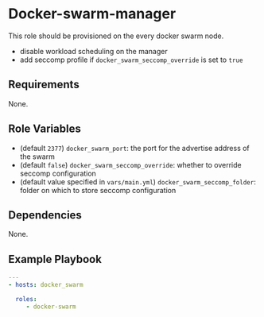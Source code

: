 # Docker-swarm-manager

This role should be provisioned on the every docker swarm node.

* disable workload scheduling on the manager
* add seccomp profile if `docker_swarm_seccomp_override` is set to `true`

## Requirements

None.

## Role Variables

* (default `2377`) `docker_swarm_port`: the port for the advertise address of the swarm
* (default `false`) `docker_swarm_seccomp_override`: whether to override seccomp configuration
* (default value specified in `vars/main.yml`) `docker_swarm_seccomp_folder`: folder on which to store seccomp configuration

## Dependencies

None.

## Example Playbook

```yaml
---
- hosts: docker_swarm

  roles:
     - docker-swarm
```
